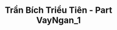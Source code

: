 ---
layout: album
resource: instagram
title: "Trần Bích Triều Tiên - Part VayNgan_1"
description: "Instagram album of Trần Bích Triều Tiên, part VayNgan_1.</br> Username: tienbabie_24"
active: gallery
album-title: "Trần Bích Triều Tiên"
images:
  - image_path: tienbabie_24/VayNgan_1/1421526502035004_476846202_1775137220007262_995517188093929203_n.jpg
  - image_path: tienbabie_24/VayNgan_1/1421526508701670_476894772_1775137583340559_7510577834713302853_n.jpg
  - image_path: tienbabie_24/VayNgan_1/1421526545368333_476765871_1775137276673923_1078170877752588212_n.jpg
  - image_path: tienbabie_24/VayNgan_1/1421533632034291_476848045_1775137526673898_6550637157348100449_n.jpg
  - image_path: tienbabie_24/VayNgan_1/1567821607405492_480862214_1784289085758742_7500973734239899611_n.jpg
  - image_path: tienbabie_24/VayNgan_1/1567821614072158_480856691_1784289059092078_5849667298819188444_n.jpg
  - image_path: tienbabie_24/VayNgan_1/20240612_174850_448202956_1678373196240567_5571227101626011359_n.jpg
  - image_path: tienbabie_24/VayNgan_1/20240612_174850_448209685_7632156316821139_4948729517360458484_n.jpg
---